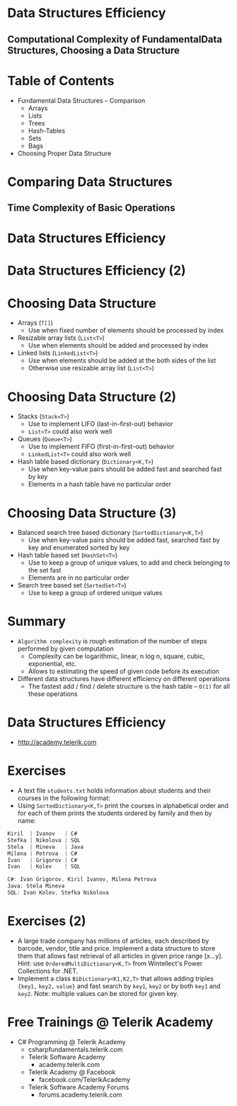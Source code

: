 <!-- attr: { class:'slide-section', showInPresentation:true, hasScriptWrapper:true, style:'' } -->
# Data Structures Efficiency
##  Computational Complexity of FundamentalData Structures, Choosing a Data Structure

<!-- attr: { showInPresentation:true, hasScriptWrapper:true, style:'' } -->
# Table of Contents
* Fundamental Data Structures – Comparison
  * Arrays
  * Lists
  * Trees
  * Hash-Tables
  * Sets
  * Bags
* Choosing Proper Data Structure

<!-- attr: { class:'slide-section', showInPresentation:true, hasScriptWrapper:true, style:'' } -->
# Comparing Data Structures
##  Time Complexity of Basic Operations

<!-- attr: { showInPresentation:true, style:'' } -->
# Data Structures Efficiency

<!-- attr: { showInPresentation:true, style:'' } -->
# Data Structures Efficiency (2)

<!-- attr: { showInPresentation:true, style:'' } -->
# Choosing Data Structure
* Arrays (`T[]`)
  * Use when fixed number of elements should be processed by index
* Resizable array lists (`List<T>`)
  * Use when elements should be added and processed by index
* Linked lists (`LinkedList<T>`)
  * Use when elements should be added at the both sides of the list
  * Otherwise use resizable array list (`List<T>`)

<!-- attr: { showInPresentation:true, style:'' } -->
# Choosing Data Structure (2)
* Stacks (`Stack<T>`)
  * Use to implement LIFO (last-in-first-out) behavior
  * `List<T>` could also work well
* Queues (`Queue<T>`)
  * Use to implement FIFO (first-in-first-out) behavior
  * `LinkedList<T>` could also work well
* Hash table based dictionary (`Dictionary<K,T>`)
  * Use when key-value pairs should be added fast and searched fast by key
  * Elements in a hash table have no particular order

<!-- attr: { showInPresentation:true, style:'' } -->
# Choosing Data Structure (3)
* Balanced search tree based dictionary (`SortedDictionary<K,T>`)
  * Use when key-value pairs should be added fast, searched fast by key and enumerated sorted by key
* Hash table based set (`HashSet<T>`)
  * Use to keep a group of unique values, to add and check belonging to the set fast
  * Elements are in no particular order
* Search tree based set (`SortedSet<T>`)
  * Use to keep a group of ordered unique values

<!-- attr: { showInPresentation:true, style:'' } -->
# Summary
* `Algorithm complexity` is rough estimation of the number of steps performed by given computation
  * Complexity can be logarithmic, linear, n log n, square, cubic, exponential, etc.
  * Allows to estimating the speed of given code before its execution
* Different data structures have different efficiency on different operations
  * The fastest add / find / delete structure is the hash table – `O(1)` for all these operations

<!-- attr: { showInPresentation:true, hasScriptWrapper:true, style:'' } -->
# Data Structures Efficiency
* http://academy.telerik.com

<!-- attr: { showInPresentation:true, style:'' } -->
# Exercises
* A text file `students.txt` holds information about students and their courses in the following format:
* 	Using `SortedDictionary<K,T>` print the courses in alphabetical order and for each of them prints the students ordered by family and then by name:

```cs
Kiril  | Ivanov   | C#
Stefka | Nikolova | SQL
Stela  | Mineva   | Java
Milena | Petrova  | C#
Ivan   | Grigorov | C#
Ivan   | Kolev    | SQL
```

```cs
C#: Ivan Grigorov, Kiril Ivanov, Milena Petrova
Java: Stela Mineva
SQL: Ivan Kolev, Stefka Nikolova
```

<!-- attr: { showInPresentation:true, style:'' } -->
# Exercises (2)
* A large trade company has millions of articles, each described by barcode, vendor, title and price. Implement a data structure to store them that allows fast retrieval of all articles in given price range [x…y]. Hint: use `OrderedMultiDictionary<K,T>` from Wintellect's Power Collections for .NET. 
* Implement a class `BiDictionary<K1,K2,T>` that allows adding triples `{key1,` `key2,` `value}` and fast search by `key1`, `key2` or by both `key1` and `key2`. Note: multiple values can be stored for given key.

<!-- attr: { showInPresentation:true, hasScriptWrapper:true, style:'' } -->
# Free Trainings @ Telerik Academy
* C# Programming @ Telerik Academy
    * csharpfundamentals.telerik.com
  * Telerik Software Academy
    * academy.telerik.com
  * Telerik Academy @ Facebook
    * facebook.com/TelerikAcademy
  * Telerik Software Academy Forums
    * forums.academy.telerik.com

